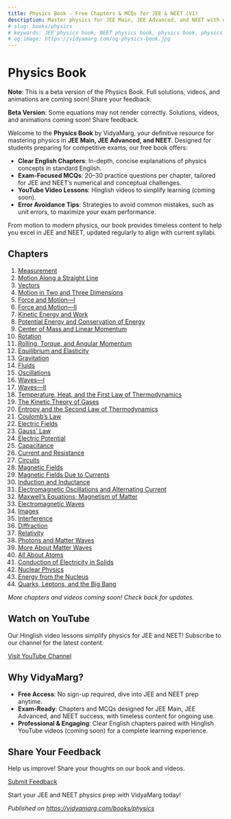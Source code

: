 ```yaml
---
title: Physics Book - Free Chapters & MCQs for JEE & NEET (V1)
description: Master physics for JEE Main, JEE Advanced, and NEET with our free book! Content un interspersed with relevant youtube videos to strenghthen your concepts.
# slug: books/physics
# keywords: JEE physics book, NEET physics book, physics book, physics for JEE and NEET
# og:image: https://vidyamarg.com/og-physics-book.jpg
---
```


# Physics Book

**Note**: This is a beta version of the Physics Book. Full solutions, videos, and animations are coming soon! Share your feedback.

**Beta Version**: Some equations may not render correctly. Solutions, videos, and animations coming soon! Share feedback.

Welcome to the **Physics Book** by VidyaMarg, your definitive resource for mastering physics in **JEE Main, JEE Advanced, and NEET**. Designed for students preparing for competitive exams, our free book offers:

- **Clear English Chapters**: In-depth, concise explanations of physics concepts in standard English.
- **Exam-Focused MCQs**: 20–30 practice questions per chapter, tailored for JEE and NEET’s numerical and conceptual challenges.
- **YouTube Video Lessons**: Hinglish videos to simplify learning (coming soon).
- **Error Avoidance Tips**: Strategies to avoid common mistakes, such as unit errors, to maximize your exam performance.

From motion to modern physics, our book provides timeless content to help you excel in JEE and NEET, updated regularly to align with current syllabi.

## Chapters
1. [Measurement](./measurement)
2. [Motion Along a Straight Line](./motion-straight-line)
3. [Vectors](./vectors)
4. [Motion in Two and Three Dimensions](./motion-2d-3d)
5. [Force and Motion—I](./force-motion-1)
6. [Force and Motion—II](./force-motion-2)
7. [Kinetic Energy and Work](./kinetic-energy-work)
8. [Potential Energy and Conservation of Energy](./potential-energy-conservation)
9. [Center of Mass and Linear Momentum](./center-mass-momentum)
10. [Rotation](./rotation)
11. [Rolling, Torque, and Angular Momentum](./rolling-torque-angular-momentum)
12. [Equilibrium and Elasticity](./equilibrium-elasticity)
13. [Gravitation](./gravitation)
14. [Fluids](./fluids)
15. [Oscillations](./oscillations)
16. [Waves—I](./waves-1)
17. [Waves—II](./waves-2)
18. [Temperature, Heat, and the First Law of Thermodynamics](./thermodynamics-temperature-heat)
19. [The Kinetic Theory of Gases](./kinetic-theory-gases)
20. [Entropy and the Second Law of Thermodynamics](./entropy-thermodynamics)
21. [Coulomb’s Law](./coulombs-law)
22. [Electric Fields](./electric-fields)
23. [Gauss’ Law](./gauss-law)
24. [Electric Potential](./electric-potential)
25. [Capacitance](./capacitance)
26. [Current and Resistance](./current-resistance)
27. [Circuits](./circuits)
28. [Magnetic Fields](./magnetic-fields)
29. [Magnetic Fields Due to Currents](./magnetic-fields-currents)
30. [Induction and Inductance](./induction-inductance)
31. [Electromagnetic Oscillations and Alternating Current](./electromagnetic-oscillations-ac)
32. [Maxwell’s Equations; Magnetism of Matter](./maxwells-equations)
33. [Electromagnetic Waves](./electromagnetic-waves)
34. [Images](./images)
35. [Interference](./interference)
36. [Diffraction](./diffraction)
37. [Relativity](./relativity)
38. [Photons and Matter Waves](./photons-matter-waves)
39. [More About Matter Waves](./matter-waves-advanced)
40. [All About Atoms](./atoms)
41. [Conduction of Electricity in Solids](./conduction-solids)
42. [Nuclear Physics](./nuclear-physics)
43. [Energy from the Nucleus](./nuclear-energy)
44. [Quarks, Leptons, and the Big Bang](./quarks-leptons)

*More chapters and videos coming soon! Check back for updates.*

## Watch on YouTube
Our Hinglish video lessons simplify physics for JEE and NEET! Subscribe to our channel for the latest content.

[Visit YouTube Channel](#) <!-- Replace with channel URL -->

## Why VidyaMarg?
- **Free Access**: No sign-up required, dive into JEE and NEET prep anytime.
- **Exam-Ready**: Chapters and MCQs designed for JEE Main, JEE Advanced, and NEET success, with timeless content for ongoing use.
- **Professional & Engaging**: Clear English chapters paired with Hinglish YouTube videos (coming soon) for a complete learning experience.

## Share Your Feedback
Help us improve! Share your thoughts on our book and videos.

[Submit Feedback](#) <!-- Replace with Google Form link -->

Start your JEE and NEET physics prep with VidyaMarg today!

*Published on https://vidyamarg.com/books/physics*